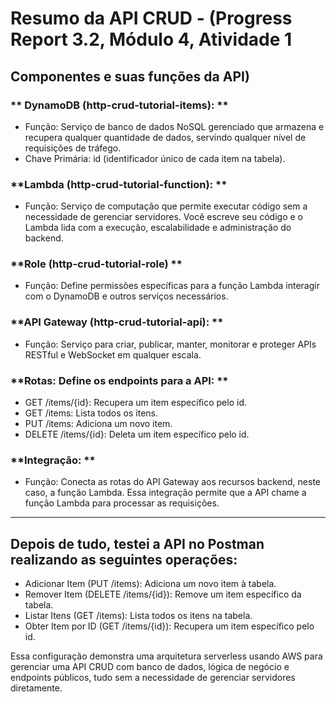 # Resumo da API CRUD - (Progress Report 3.2, Módulo 4, Atividade 1
## Componentes e suas funções da API) 

### ** DynamoDB (http-crud-tutorial-items): **

 - Função: Serviço de banco de dados NoSQL gerenciado que armazena e recupera qualquer quantidade de dados, servindo qualquer nível de requisições de tráfego.
 - Chave Primária: id (identificador único de cada item na tabela).
  
### **Lambda (http-crud-tutorial-function): **

 - Função: Serviço de computação que permite executar código sem a necessidade de gerenciar servidores. Você escreve seu código e o Lambda lida com a execução, escalabilidade e administração do backend.

### **Role (http-crud-tutorial-role) **
 - Função: Define permissões específicas para a função Lambda interagir com o DynamoDB e outros serviços necessários.

### **API Gateway (http-crud-tutorial-api): **

 - Função: Serviço para criar, publicar, manter, monitorar e proteger APIs RESTful e WebSocket em qualquer escala.


### **Rotas: Define os endpoints para a API: **
 - GET /items/{id}: Recupera um item específico pelo id.
 - GET /items: Lista todos os itens.
 - PUT /items: Adiciona um novo item.
 - DELETE /items/{id}: Deleta um item específico pelo id.

### **Integração: **
  - Função: Conecta as rotas do API Gateway aos recursos backend, neste caso, a função Lambda. Essa integração permite que a API chame a função Lambda para processar as requisições.

--- 
## Depois de tudo, testei a API no Postman realizando as seguintes operações:
 - Adicionar Item (PUT /items): Adiciona um novo item à tabela.
 - Remover Item (DELETE /items/{id}): Remove um item específico da tabela.
 - Listar Itens (GET /items): Lista todos os itens na tabela.
 - Obter Item por ID (GET /items/{id}): Recupera um item específico pelo id.
  
  
Essa configuração demonstra uma arquitetura serverless usando AWS para gerenciar uma API CRUD com banco de dados, lógica de negócio e endpoints públicos, tudo sem a necessidade de gerenciar servidores diretamente.